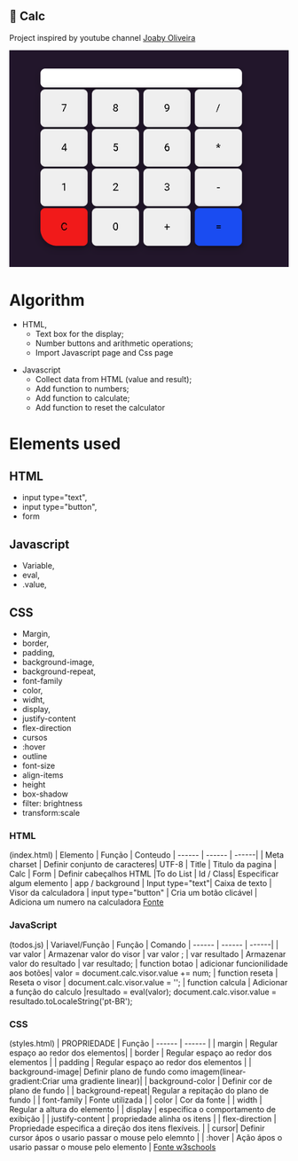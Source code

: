 ## :bookmark_tabs: Calc

Project inspired by youtube channel [Joaby Oliveira](https://www.youtube.com/watch?v=Jbv9AQDdVZ4&t=150s5)

![Calc Image](./calc.png)

# Algorithm

- HTML,
  - Text box for the display;
  - Number buttons and arithmetic operations;
  - Import Javascript page and Css page

* Javascript
  - Collect data from HTML (value and result);
  - Add function to numbers;
  - Add function to calculate;
  - Add function to reset the calculator

# Elements used

## HTML

- input type="text",
- input type="button",
- form

## Javascript

- Variable,
- eval,
- .value,

## CSS

- Margin,
- border,
- padding,
- background-image,
- background-repeat,
- font-family
- color,
- widht,
- display,
- justify-content
- flex-direction
- cursos
- :hover
- outline
- font-size
- align-items
- height
- box-shadow
- filter: brightness
- transform:scale

### HTML

(index.html)
| Elemento | Função | Conteudo
| ------ | ------ | ------|
| Meta charset | Definir conjunto de caracteres| UTF-8
| Title | Titulo da pagina | Calc
| Form | Definir cabeçalhos HTML |To do List
| Id / Class| Especificar algum elemento | app / background
| Input type="text"| Caixa de texto | Visor da calculadora
| input type="button" | Cria um botão clicável | Adiciona um numero na calculadora
[Fonte](https://www.tutorialrepublic.com/html-reference)

### JavaScript

(todos.js)
| Variavel/Função | Função | Comando
| ------ | ------ | ------|
| var valor | Armazenar valor do visor | var valor ;
| var resultado | Armazenar valor do resultado | var resultado;
| function botao | adicionar funcionilidade aos botões| valor = document.calc.visor.value += num;
| function reseta | Reseta o visor | document.calc.visor.value = '';
| function calcula | Adicionar a função do calculo |resultado = eval(valor); document.calc.visor.value = resultado.toLocaleString('pt-BR');

### CSS

(styles.html)
| PROPRIEDADE | Função
| ------ | ------ |
| margin | Regular espaço ao redor dos elementos|
| border | Regular espaço ao redor dos elementos |
| padding | Regular espaço ao redor dos elementos |
| background-image| Definir plano de fundo como imagem(linear-gradient:Criar uma gradiente linear)| | background-color | Definir cor de plano de fundo |
| background-repeat| Regular a repitação do plano de fundo |
| font-family | Fonte utilizada |
| color | Cor da fonte |
| width | Regular a altura do elemento |
| display | especifica o comportamento de exibição |
| justify-content | propriedade alinha os itens |
| flex-direction | Propriedade especifica a direção dos itens flexíveis. |
| cursor| Definir cursor ápos o usario passar o mouse pelo elemnto |
| :hover | Ação ápos o usario passar o mouse pelo elemento |
[Fonte w3schools](https://www.w3schools.com/cssref/)
